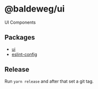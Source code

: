 # @baldeweg/ui

UI Components

## Packages

- [ui](https://github.com/abaldeweg/ui/blob/main/packages/%40baldeweg/ui/README.md)
- [eslint-config](https://github.com/abaldeweg/ui/blob/main/packages/%40baldeweg/eslint-config/README.md)

## Release

Run `yarn release` and after that set a git tag.
